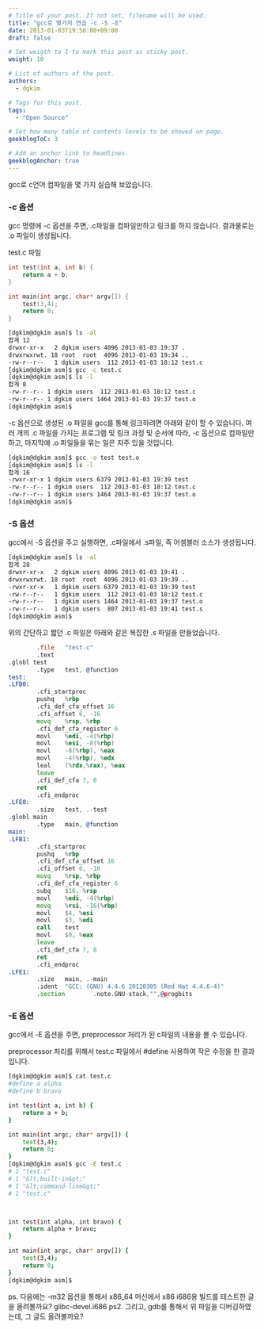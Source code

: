 ```yaml
---
# Title of your post. If not set, filename will be used.
title: "gcc로 몇가지 연습 -c -S -E"
date: 2013-01-03T19:50:00+09:00
draft: false

# Set weigth to 1 to mark this post as sticky post.
weight: 10

# List of authors of the post.
authors:
  - dgkim

# Tags for this post.
tags:
  - "Open Source"

# Set how many table of contents levels to be showed on page.
geekblogToC: 3

# Add an anchor link to headlines.
geekblogAnchor: true
---
```


gcc로 c언어 컴파일을 몇 가지 실습해 보았습니다.

### -c 옵션

gcc 명령에 -c 옵션을 주면, .c파일을 컴파일만하고 링크를 하지 않습니다. 결과물로는 .o 파일이 생성됩니다.

test.c 파일
```c
int test(int a, int b) {
    return a + b;
}

int main(int argc, char* argv[]) {
    test(3,4);
    return 0;
}
```

```bash
[dgkim@dgkim asm]$ ls -al
합계 12
drwxr-xr-x   2 dgkim users 4096 2013-01-03 19:37 .
drwxrwxrwt. 18 root  root  4096 2013-01-03 19:34 ..
-rw-r--r--   1 dgkim users  112 2013-01-03 18:12 test.c
[dgkim@dgkim asm]$ gcc -c test.c
[dgkim@dgkim asm]$ ls -l
합계 8
-rw-r--r-- 1 dgkim users  112 2013-01-03 18:12 test.c
-rw-r--r-- 1 dgkim users 1464 2013-01-03 19:37 test.o
[dgkim@dgkim asm]$
```

-c 옵션으로 생성된 .o 파일을 gcc를 통해 링크하려면 아래와 같이 할 수 있습니다.
여러 개의 .c 파일을 가지는 프로그램 및 링크 과정 및 순서에 따라, -c 옵션으로 컴파일만하고, 마지막에 .o 파일들을 묶는 일은 자주 있을 것입니다.
```bash
[dgkim@dgkim asm]$ gcc -o test test.o
[dgkim@dgkim asm]$ ls -l
합계 16
-rwxr-xr-x 1 dgkim users 6379 2013-01-03 19:39 test
-rw-r--r-- 1 dgkim users  112 2013-01-03 18:12 test.c
-rw-r--r-- 1 dgkim users 1464 2013-01-03 19:37 test.o
[dgkim@dgkim asm]$
```

### -S 옵션

gcc에서 -S 옵션을 주고 실행하면, .c파일에서 .s파일, 즉 어셈블러 소스가 생성됩니다.

```bash
[dgkim@dgkim asm]$ ls -al
합계 28
drwxr-xr-x   2 dgkim users 4096 2013-01-03 19:41 .
drwxrwxrwt. 18 root  root  4096 2013-01-03 19:39 ..
-rwxr-xr-x   1 dgkim users 6379 2013-01-03 19:39 test
-rw-r--r--   1 dgkim users  112 2013-01-03 18:12 test.c
-rw-r--r--   1 dgkim users 1464 2013-01-03 19:37 test.o
-rw-r--r--   1 dgkim users  807 2013-01-03 19:41 test.s
[dgkim@dgkim asm]$
```

위의 간단하고 짧던 .c 파일은 아래와 같은 복잡한 .s 파일을 만들었습니다.

```asm
        .file   "test.c"
        .text
.globl test
        .type   test, @function
test:
.LFB0:
        .cfi_startproc
        pushq   %rbp
        .cfi_def_cfa_offset 16
        .cfi_offset 6, -16
        movq    %rsp, %rbp
        .cfi_def_cfa_register 6
        movl    %edi, -4(%rbp)
        movl    %esi, -8(%rbp)
        movl    -8(%rbp), %eax
        movl    -4(%rbp), %edx
        leal    (%rdx,%rax), %eax
        leave
        .cfi_def_cfa 7, 8
        ret
        .cfi_endproc
.LFE0:
        .size   test, .-test
.globl main
        .type   main, @function
main:
.LFB1:
        .cfi_startproc
        pushq   %rbp
        .cfi_def_cfa_offset 16
        .cfi_offset 6, -16
        movq    %rsp, %rbp
        .cfi_def_cfa_register 6
        subq    $16, %rsp
        movl    %edi, -4(%rbp)
        movq    %rsi, -16(%rbp)
        movl    $4, %esi
        movl    $3, %edi
        call    test
        movl    $0, %eax
        leave
        .cfi_def_cfa 7, 8
        ret
        .cfi_endproc
.LFE1:
        .size   main, .-main
        .ident  "GCC: (GNU) 4.4.6 20120305 (Red Hat 4.4.6-4)"
        .section        .note.GNU-stack,"",@progbits
```

### -E 옵션

gcc에서 -E 옵션을 주면, preprocessor 처리가 된 c파일의 내용을 볼 수 있습니다.

preprocessor 처리를 위해서 test.c 파일에서 #define 사용하여 작은 수정을 한 결과입니다.

```bash
[dgkim@dgkim asm]$ cat test.c
#define a alpha
#define b bravo

int test(int a, int b) {
    return a + b;
}

int main(int argc, char* argv[]) {
    test(3,4);
    return 0;
}
[dgkim@dgkim asm]$ gcc -E test.c
# 1 "test.c"
# 1 "&lt;built-in&gt;"
# 1 "&lt;command-line&gt;"
# 1 "test.c"



int test(int alpha, int bravo) {
    return alpha + bravo;
}

int main(int argc, char* argv[]) {
    test(3,4);
    return 0;
}
[dgkim@dgkim asm]$
```

ps. 다음에는 -m32 옵션을 통해서 x86_64 머신에서 x86 i686용 빌드를 테스트한 글을 올려볼까요? glibc-devel.i686
ps2. 그리고, gdb를 통해서 위 파일을 디버깅하였는데, 그 글도 올려볼까요?
